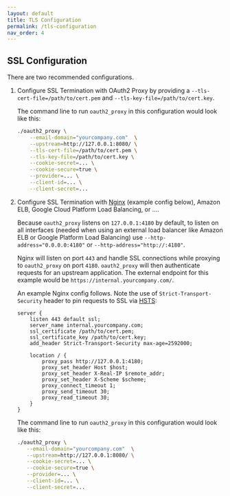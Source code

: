 ```yaml
---
layout: default
title: TLS Configuration
permalink: /tls-configuration
nav_order: 4
---
```


## SSL Configuration

There are two recommended configurations.

1.  Configure SSL Termination with OAuth2 Proxy by providing a `--tls-cert-file=/path/to/cert.pem` and `--tls-key-file=/path/to/cert.key`.

    The command line to run `oauth2_proxy` in this configuration would look like this:

    ```bash
    ./oauth2_proxy \
        --email-domain="yourcompany.com"  \
        --upstream=http://127.0.0.1:8080/ \
        --tls-cert-file=/path/to/cert.pem \
        --tls-key-file=/path/to/cert.key \
        --cookie-secret=... \
        --cookie-secure=true \
        --provider=... \
        --client-id=... \
        --client-secret=...
    ```

2.  Configure SSL Termination with [Nginx](http://nginx.org/) (example config below), Amazon ELB, Google Cloud Platform Load Balancing, or ....

    Because `oauth2_proxy` listens on `127.0.0.1:4180` by default, to listen on all interfaces (needed when using an
    external load balancer like Amazon ELB or Google Platform Load Balancing) use `--http-address="0.0.0.0:4180"` or
    `--http-address="http://:4180"`.

    Nginx will listen on port `443` and handle SSL connections while proxying to `oauth2_proxy` on port `4180`.
    `oauth2_proxy` will then authenticate requests for an upstream application. The external endpoint for this example
    would be `https://internal.yourcompany.com/`.

    An example Nginx config follows. Note the use of `Strict-Transport-Security` header to pin requests to SSL
    via [HSTS](http://en.wikipedia.org/wiki/HTTP_Strict_Transport_Security):

    ```
    server {
        listen 443 default ssl;
        server_name internal.yourcompany.com;
        ssl_certificate /path/to/cert.pem;
        ssl_certificate_key /path/to/cert.key;
        add_header Strict-Transport-Security max-age=2592000;

        location / {
            proxy_pass http://127.0.0.1:4180;
            proxy_set_header Host $host;
            proxy_set_header X-Real-IP $remote_addr;
            proxy_set_header X-Scheme $scheme;
            proxy_connect_timeout 1;
            proxy_send_timeout 30;
            proxy_read_timeout 30;
        }
    }
    ```

    The command line to run `oauth2_proxy` in this configuration would look like this:

    ```bash
    ./oauth2_proxy \
       --email-domain="yourcompany.com"  \
       --upstream=http://127.0.0.1:8080/ \
       --cookie-secret=... \
       --cookie-secure=true \
       --provider=... \
       --client-id=... \
       --client-secret=...
    ```
